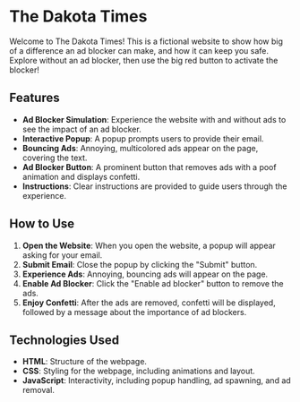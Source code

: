# The Dakota Times

Welcome to The Dakota Times! This is a fictional website to show how big of a difference an ad blocker can make, and how it can keep you safe. Explore without an ad blocker, then use the big red button to activate the blocker!

## Features

- **Ad Blocker Simulation**: Experience the website with and without ads to see the impact of an ad blocker.
- **Interactive Popup**: A popup prompts users to provide their email.
- **Bouncing Ads**: Annoying, multicolored ads appear on the page, covering the text.
- **Ad Blocker Button**: A prominent button that removes ads with a poof animation and displays confetti.
- **Instructions**: Clear instructions are provided to guide users through the experience.

## How to Use

1. **Open the Website**: When you open the website, a popup will appear asking for your email.
2. **Submit Email**: Close the popup by clicking the "Submit" button.
3. **Experience Ads**: Annoying, bouncing ads will appear on the page.
4. **Enable Ad Blocker**: Click the "Enable ad blocker" button to remove the ads.
5. **Enjoy Confetti**: After the ads are removed, confetti will be displayed, followed by a message about the importance of ad blockers.

## Technologies Used

- **HTML**: Structure of the webpage.
- **CSS**: Styling for the webpage, including animations and layout.
- **JavaScript**: Interactivity, including popup handling, ad spawning, and ad removal.
